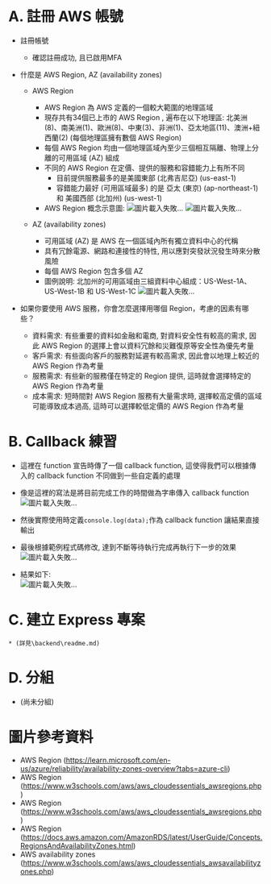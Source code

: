 # A. 註冊 AWS 帳號

* 註冊帳號
    * 確認註冊成功, 且已啟用MFA

* 什麼是 AWS Region, AZ (availability zones)

    * AWS Region
        * AWS Region 為 AWS 定義的一個較大範圍的地理區域
        * 現存共有34個已上市的 AWS Region , 遍布在以下地理區: 北美洲(8)、南美洲(1)、歐洲(8)、中東(3)、非洲(1)、亞太地區(11)、澳洲+紐西蘭(2) (每個地理區擁有數個 AWS Region)
        * 每個 AWS Region 均由一個地理區域內至少三個相互隔離、物理上分離的可用區域 (AZ) 組成
        * 不同的 AWS Region 在定價、提供的服務和容錯能力上有所不同
            * 目前提供服務最多的是美國東部 (北弗吉尼亞) (us-east-1)
            * 容錯能力最好 (可用區域最多) 的是 亞太 (東京) (ap-northeast-1) 和 美國西部 (北加州) (us-west-1)
        * AWS Region 概念示意圖: 
        ![圖片載入失敗...](https://learn.microsoft.com/en-us/azure/reliability/media/regions-availability-zones.png "")
        ![圖片載入失敗...](https://docs.aws.amazon.com/images/AmazonRDS/latest/UserGuide/images/Con-AZ-Local.png "")

    * AZ (availability zones)
        * 可用區域 (AZ) 是 AWS 在一個區域內所有獨立資料中心的代稱
        * 具有冗餘電源、網路和連接性的特性, 用以應對突發狀況發生時來分散風險
        * 每個 AWS Region 包含多個 AZ
        * 圖例說明: 北加州的可用區域由三組資料中心組成：US-West-1A、US-West-1B 和 US-West-1C
        ![圖片載入失敗...](https://www.w3schools.com/aws/images/availabilityzones.png "")

        

* 如果你要使用 AWS 服務，你會怎麼選擇用哪個 Region，考慮的因素有哪些？
    * 資料需求: 有些重要的資料如金融和電商, 對資料安全性有較高的需求, 因此 AWS Region 的選擇上會以資料冗餘和災難復原等安全性為優先考量
    * 客戶需求: 有些面向客戶的服務對延遲有較高需求, 因此會以地理上較近的 AWS Region 作為考量
    * 服務需求: 有些新的服務僅在特定的 Region 提供, 這時就會選擇特定的 AWS Region 作為考量
    * 成本需求: 短時間對 AWS Region 服務有大量需求時, 選擇較高定價的區域可能導致成本過高, 這時可以選擇較低定價的 AWS Region 作為考量



# B. Callback 練習
* 這裡在 function 宣告時傳了一個 callback function, 這使得我們可以根據傳入的 callback function 不同做到一些自定義的處理
* 像是這裡的寫法是將目前完成工作的時間做為字串傳入 callback function<br>
![圖片載入失敗...](https://i.imgur.com/rD2v2Pp.jpg "")

* 然後實際使用時定義`console.log(data);`作為 callback function 讓結果直接輸出
* 最後根據範例程式碼修改, 達到不斷等待執行完成再執行下一步的效果<br>
![圖片載入失敗...](https://i.imgur.com/4O1DCAg.jpg "")

* 結果如下: <br>
![圖片載入失敗...](https://i.imgur.com/Zfy1jKI.jpg "")


# C. 建立 Express 專案
    * (詳見\backend\readme.md)


# D. 分組
* (尚未分組)


# 圖片參考資料
* AWS Region (https://learn.microsoft.com/en-us/azure/reliability/availability-zones-overview?tabs=azure-cli)
* AWS Region (https://www.w3schools.com/aws/aws_cloudessentials_awsregions.php)
* AWS Region (https://www.w3schools.com/aws/aws_cloudessentials_awsregions.php)
* AWS Region (https://docs.aws.amazon.com/AmazonRDS/latest/UserGuide/Concepts.RegionsAndAvailabilityZones.html)
* AWS availability zones (https://www.w3schools.com/aws/aws_cloudessentials_awsavailabilityzones.php)
